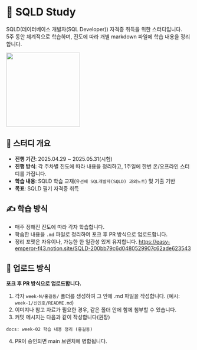 # 📘 SQLD Study

SQLD(데이터베이스 개발자(SQL Developer)) 자격증 취득을 위한 스터디입니다.  
5주 동안 체계적으로 학습하며, 진도에 따라 개별 markdown 파일에 학습 내용을 정리합니다.

<img width="200" src="https://github.com/user-attachments/assets/3baf7f4f-505b-41c3-bb22-6213d275b6c6" />

## 🧩 스터디 개요

- **진행 기간**: 2025.04.29 ~ 2025.05.31(시험)
- **진행 방식**: 각 주차별 진도에 따라 내용을 정리하고, 1주일에 한번 온/오프라인 스터디를 가집니다.
- **학습 내용**: SQLD 학습 교재(`유선배 SQL개발자(SQLD) 과외노트`) 및 기출 기반
- **목표**: SQLD 필기 자격증 취득

## ✍️ 학습 방식

- 매주 정해진 진도에 따라 각자 학습합니다.
- 학습한 내용을 `.md` 파일로 정리하여 포크 후 PR 방식으로 업로드합니다.
- 정리 포맷은 자유이나, 가능한 한 일관성 있게 유지합니다.
https://easy-emperor-f43.notion.site/SQLD-200bb79c6d0480529907c62ade623543

## 📌 업로드 방식

**포크 후 PR 방식으로 업로드합니다.**

1. 각자 `week-N/홍길동/` 폴더를 생성하여 그 안에 .md 파일을 작성합니다.
   (예시: `week-1/신인호/README.md`)
2. 이미지나 참고 자료가 필요한 경우, 같은 폴더 안에 함께 첨부할 수 있습니다.
3. 커밋 메시지는 다음과 같이 작성합니다(권장)
  ```
  docs: week-02 학습 내용 정리 (홍길동)
  ```
4. PR이 승인되면 main 브랜치에 병합됩니다.



